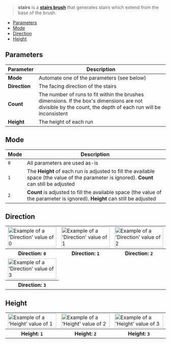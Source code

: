 > **stairs** is a **[stairs brush](Stairs-Brushes)** that generates stairs which extend from the base of the brush.

<!-- TOC -->
- [Parameters](#parameters)
- [Mode](#mode)
- [Direction](#direction)
- [Height](#height)

## Parameters

Parameter | Description
--------- | -----------
**Mode** | Automate one of the parameters (see below)
**Direction** | The facing direction of the stairs
**Count** | The number of runs to fit within the brushes dimensions. If the box's dimensions are not divisible by the count, the depth of each run will be inconsistent
**Height** | The height of each run

## Mode

Mode | Description
---- | -----------
`0` |  All parameters are used as-is
`1` |  The **Height** of each run is adjusted to fill the available space (the value of the parameter is ignored). **Count** can still be adjusted
`2` | **Count** is adjusted to fill the available space (the value of the parameter is ignored). **Height** can still be adjusted

## Direction

<!-- SAMPLE stairs_directions 3 -->
<table>
	<tr>
		<td width="33.33%"><img width="100%" src="https://s3.amazonaws.com/misc.lachlanmcdonald.com/magicavoxel-shaders/0.10.3/stairs_direction0.png" alt="Example of a 'Direction' value of 0"></td>
		<td width="33.33%"><img width="100%" src="https://s3.amazonaws.com/misc.lachlanmcdonald.com/magicavoxel-shaders/0.10.3/stairs_direction1.png" alt="Example of a 'Direction' value of 1"></td>
		<td width="33.33%"><img width="100%" src="https://s3.amazonaws.com/misc.lachlanmcdonald.com/magicavoxel-shaders/0.10.3/stairs_direction2.png" alt="Example of a 'Direction' value of 2"></td>
	</tr>
	<tr>
		<th>Direction: <code>0</code></th>
		<th>Direction: <code>1</code></th>
		<th>Direction: <code>2</code></th>
	</tr>
	<tr>
		<td width="33.33%"><img width="100%" src="https://s3.amazonaws.com/misc.lachlanmcdonald.com/magicavoxel-shaders/0.10.3/stairs_direction3.png" alt="Example of a 'Direction' value of 3"></td>
	</tr>
	<tr>
		<th>Direction: <code>3</code></th>
	</tr>
</table>
<!-- END -->

## Height

<!-- SAMPLE stairs_height 3 -->
<table>
	<tr>
		<td width="33.33%"><img width="100%" src="https://s3.amazonaws.com/misc.lachlanmcdonald.com/magicavoxel-shaders/0.10.3/stairs_height1.png" alt="Example of a 'Height' value of 1"></td>
		<td width="33.33%"><img width="100%" src="https://s3.amazonaws.com/misc.lachlanmcdonald.com/magicavoxel-shaders/0.10.3/stairs_height2.png" alt="Example of a 'Height' value of 2"></td>
		<td width="33.33%"><img width="100%" src="https://s3.amazonaws.com/misc.lachlanmcdonald.com/magicavoxel-shaders/0.10.3/stairs_height3.png" alt="Example of a 'Height' value of 3"></td>
	</tr>
	<tr>
		<th>Height: <code>1</code></th>
		<th>Height: <code>2</code></th>
		<th>Height: <code>3</code></th>
	</tr>
</table>
<!-- END -->
